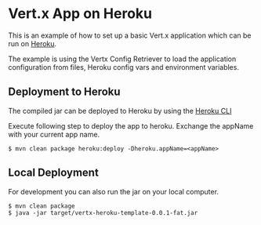 # Vert.x App on Heroku

This is an example of how to set up a basic Vert.x application which
can be run on [Heroku](https://www.heroku.com).

The example is using the Vertx Config Retriever to load the application
configuration from files, Heroku config vars and environment variables.

## Deployment to Heroku
The compiled jar can be deployed to Heroku by using the
[Heroku CLI](https://devcenter.heroku.com/articles/heroku-cli)

Execute following step to deploy the app to heroku. Exchange the
appName with your current app name.

```sh-session
$ mvn clean package heroku:deploy -Dheroku.appName=<appName>
```

## Local Deployment

For development you can also run the jar on your local computer.

```sh-session
$ mvn clean package
$ java -jar target/vertx-heroku-template-0.0.1-fat.jar
```

